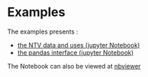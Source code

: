 # Examples
The examples presents :
- [the NTV data and uses (jupyter Notebook)](http://nbviewer.org/github/loco-philippe/NTV/tree/main/example/example_ntv.ipynb)
- [the pandas interface (jupyter Notebook)](http://nbviewer.org/github/loco-philippe/NTV/tree/main/example/example_pandas.ipynb)

The Notebook can also be viewed at [nbviewer](http://nbviewer.org/github/loco-philippe/NTV/tree/main/example)
